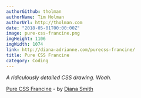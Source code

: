 ```yaml
---
authorGithub: tholman
authorName: Tim Holman
authorUrl: http://tholman.com
date: "2018-05-01T00:00:00Z"
image: pure-css-francine.png
imgHeight: 1106
imgWidth: 1074
link: http://diana-adrianne.com/purecss-francine/
title: Pure CSS Francine
category: Coding
---
```


_A ridiculously detailed CSS drawing. Woah._

[Pure CSS Francine](http://diana-adrianne.com/purecss-francine/) - by [Diana Smith](http://diana-adrianne.com/)
